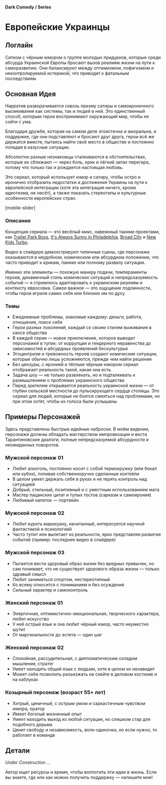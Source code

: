 #### Dark Comedy / Series

# Европейские Украинцы

## Логлайн

Ситком с чёрным юмором о группе молодых придурков, которые среди абсурда Украинской Европы бросают вызов реалиям жизни на пути к саморазвитию. Они балансируют между оптимизмом, пофигизмом и неконтролируемой истерикой, что приводит к фатальным последствиям.

## Основная Идея

Нарратив разворачивается сквозь призму сатиры и самоироничного высмеивания как системы, так и людей в ней. Это единственный способ, которым герои воспринимают окружающий мир, чтобы не сойти с ума.

Благодаря дружбе, которая на самом деле эгоистична и аморальна, и поддержке, где они подставляют и бросают друг друга, герои всё же держатся вместе, пытаясь найти своё место в обществе и постоянно попадая в казусные ситуации.

Абсолютно разные незнакомцы сталкиваются в обстоятельствах, которые их сближают — через боль, крик и лёгкий запах перегара, потому что только так и рождается настоящая любовь.

Это сериал, который использует юмор и сатиру, чтобы остро и иронично отобразить недостатки и достижения Украины на пути к европейской интеграции (хотя эта интеграция ничего, кроме идиотизма, не несёт), а также показать стереотипы и культурные особенности европейских стран.

[mobile-slider]

### Описание

Концепция сериала — это весёлый микс, навеянный такими проектами, как [Trailer Park Boys](https://www.imdb.com/title/tt0290988/), [It's Always Sunny in Philadelphia](https://www.imdb.com/title/tt0472954/), [Broad City](https://www.imdb.com/title/tt2578560/) и [New Kids Turbo](https://www.imdb.com/title/tt1648112/).

Видео в слайдере демонстрируют типичные сцены, где персонажи оказываются в неудобном, комическом или абсурдном положении, что часто приводит к крикам, панике или полному развалу ситуации.

Именно эти элементы — похожую манеру подачи, темпераменты героев, динамичный стиль комических ситуаций и непредсказуемость событий — я стремлюсь адаптировать к украинским реалиям и контексту евросовка. Самое важное — это ощущение подлинности, чтобы герои играли самих себя или близких им по духу.

### Темы

- Ежедневные проблемы, знакомые каждому: деньги, работа, отношения, поиск себя
- Герои разных поколений, каждый со своим стилем выживания в хаосе общества
- В каждой серии — новое приключение, которое выводит персонажей в тупик: от коррупции и гендерного неравенства до зависимостей и абсурдных проявлений бескультурья
- Эгоцентризм и тревожность героев создают комические ситуации, которые обычно лишь усложняются, прежде чем найти решение
- Без цензуры, с иронией и тёплым чёрным юмором сериал отображает реальность такой, какая она есть
- Задача шоу — не только развлекать, но и подталкивать к размышлениям о проблемах украинского общества
- Перед зрителем открывается реальность украинской жизни — от глубин сельской местности до пульсирующего сердца столицы. Это сериал для людей, которые не боятся смеяться над проблемами, но при этом хотят, чтобы их голоса были услышаны

## Примеры Персонажей

Здесь представлены быстрые идейные наброски. В моём видении, персонажи должны обладать мастерством импровизации и вести Тарантиновские диалоги, полные непредсказуемой абсурдности и неожиданных поворотов.

### Мужской персонаж 01

- Любит алкоголь, постоянно носит с собой термокружку (или бокал или кубок), попивая собственноручно сделанные коктейли
- В целом умеет держать себя в руках и не терять контроль над ситуацией
- Добрый, стильный, позитивный и с уместным использованием мата
- Мастер пацанских цитат и тупых тостов (сарказм и самоирония)
- Любимый напиток — портвейн

### Мужской персонаж 02

- Любит курить марихуану, начитанный, интересуется научной фантастикой и психологией
- Часто тупит или вылетает из реальности, ярко представляя развитие событий (пример: последнее видео в слайдере)

### Мужской персонаж 03

- Пытается вести здоровый образ жизни без вредных привычек, но сам понимает, что не существует здорового образа жизни — только здравый смысл
- Любит заниматься спортом, нестереотипный
- Ко всему относится с пониманием и без осуждения
- Сильный характер и самоконтроль

### Женский персонаж 01

- Энергичная, оптимистично-эмоциональная, творческого характера, любит искусство
- У неё острый язык и она любит чёрный юмор, часто неуместно шутит
- От маргинальности до эстета — один шаг

### Женский персонаж 02

- Спокойная, рассудительная, с дипломатическим складом мышления, стратег
- Умеет находить общий язык с людьми, хотя в целом их ненавидит
- Может себе позволить разъезжать на скейте в деловом костюме и на каблуках

### Козырный персонаж (возраст 55+ лет)

- Хитрый, циничный, с острым умом и саркастичным чувством юмора, оратор
- Имеет богатый жизненный опыт
- Умеет находить выход из любой ситуации, но слишком стар для подобного дерьма
- Ценит свободу и независимость, волк-одиночка, но если нужно, то работает в команде

## Детали

*Under Construction …*

Автор ищет ресурсы и время, чтобы воплотить эти идеи в жизнь. Если вы знаете, где или как можно получить поддержку — напишите мне!